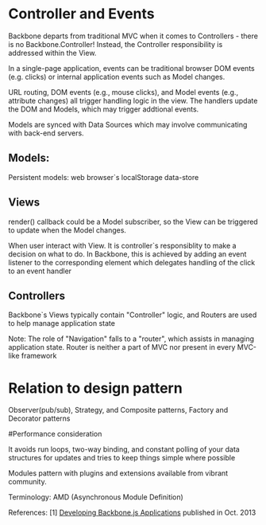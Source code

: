# Controller and Events
Backbone departs from traditional MVC when it comes to Controllers - there is no Backbone.Controller! Instead, the Controller responsibility is addressed within
the View.

In a single-page application, events can be traditional browser DOM events (e.g. clicks) or internal application events such as Model changes.

URL routing, DOM events (e.g., mouse clicks), and Model events (e.g., attribute changes) all trigger handling logic in the view. The handlers update the DOM and Models,
which may trigger addtional events. 

Models are synced with Data Sources which may involve communicating with back-end servers.

## Models:

Persistent models: web browser`s localStorage data-store

## Views
render() callback could be a Model subscriber, so the View can be triggered to update when the Model changes.

When user interact with View. It is controller`s responsiblity to make a decision on what to do. In Backbone, this is achieved by adding an event listener 
to the corresponding element which delegates handling of the click to an event handler

## Controllers
Backbone`s Views typically contain "Controller" logic, and Routers are used to help manage application state

Note: The role of "Navigation" falls to a "router", which assists in managing application state. Router is neither a part of MVC nor present in every MVC-like framework

# Relation to design pattern
Observer(pub/sub), Strategy, and Composite patterns, Factory and Decorator patterns

#Performance consideration

It avoids run loops, two-way binding, and constant polling of your data structures for updates and tries to keep things simple where possible

Modules pattern with plugins and extensions available from vibrant community.

Terminology:
AMD (Asynchronous Module Definition)

References: 
[1] [Developing Backbone.js Applications](http://addyosmani.github.io/backbone-fundamentals/) published in Oct. 2013
